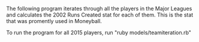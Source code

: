 The following program iterates through all the players in the Major Leagues and calculates the 2002 Runs Created stat for each of them. This is the stat that was promently used in Moneyball.

To run the program for all 2015 players, run "ruby models/teamiteration.rb"
